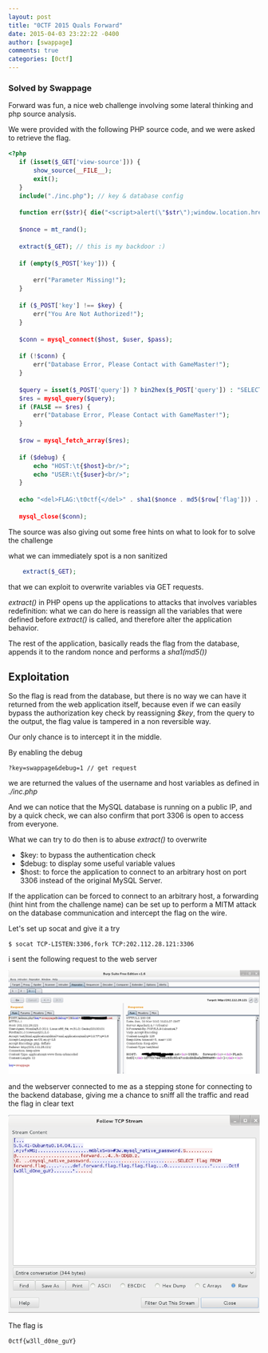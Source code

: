 ```yaml
---
layout: post
title: "0CTF 2015 Quals Forward"
date: 2015-04-03 23:22:22 -0400
author: [swappage]
comments: true
categories: [0ctf]
---
```


### Solved by Swappage

Forward was fun, a nice web challenge involving some lateral thinking and php source analysis.

We were provided with the following PHP source code, and we were asked to retrieve the flag.

```php
<?php
   if (isset($_GET['view-source'])) {
       show_source(__FILE__);
       exit();
   }
   include("./inc.php"); // key & database config

   function err($str){ die("<script>alert(\"$str\");window.location.href='./';</script>"); }

   $nonce = mt_rand();

   extract($_GET); // this is my backdoor :)

   if (empty($_POST['key'])) {

       err("Parameter Missing!");
   }

   if ($_POST['key'] !== $key) {
       err("You Are Not Authorized!");
   }

   $conn = mysql_connect($host, $user, $pass);

   if (!$conn) {
       err("Database Error, Please Contact with GameMaster!");
   }

   $query = isset($_POST['query']) ? bin2hex($_POST['query']) : "SELECT flag FROM forward.flag";
   $res = mysql_query($query);
   if (FALSE == $res) {
       err("Database Error, Please Contact with GameMaster!");
   }

   $row = mysql_fetch_array($res);

   if ($debug) {
       echo "HOST:\t{$host}<br/>";
       echo "USER:\t{$user}<br/>";
   }

   echo "<del>FLAG:\t0ctf{</del>" . sha1($nonce . md5($row['flag'])) . "<del>}</del><br/>"; // not real flag

   mysql_close($conn);

```

The source was also giving out some free hints on what to look for to solve the challenge

what we can immediately spot is a non sanitized

```php
    extract($_GET);
```

that we can exploit to overwrite variables via GET requests.

*extract()* in PHP opens up the applications to attacks that involves variables redefinition: what we can do here is reassign all the variables that were defined before *extract()* is called, and therefore alter the application behavior.

The rest of the application, basically reads the flag from the database, appends it to the random nonce and performs a *sha1(md5())*

## Exploitation

So the flag is read from the database, but there is no way we can have it returned from the web application itself, because even if we can easily bypass the authorization key check by reassigning *$key*, from the query to the output, the flag value is tampered in a non reversible way.

Our only chance is to intercept it in the middle.

By enabling the debug

    ?key=swappage&debug=1 // get request

we are returned the values of the username and host variables as defined in *./inc.php*

And we can notice that the MySQL database is running on a public IP, and by a quick check, we can also confirm that port 3306 is open to access from everyone.

What we can try to do then is to abuse *extract()* to overwrite

- $key: to bypass the authentication check
- $debug: to display some useful variable values
- $host: to force the application to connect to an arbitrary host on port 3306 instead of the original MySQL Server.

If the application can be forced to connect to an arbitrary host, a forwarding (hint hint from the challenge name) can be set up to perform a MITM attack on the database communication and intercept the flag on the wire.

Let's set up socat and give it a try

    $ socat TCP-LISTEN:3306,fork TCP:202.112.28.121:3306

i sent the following request to the web server

![](/images/2015/0ctf/forward/burp.png)

and the webserver connected to me as a stepping stone for connecting to the backend database, giving me a chance to sniff all the traffic and read the flag in clear text

![](/images/2015/0ctf/forward/flag.png)

The flag is

    0ctf{w3ll_d0ne_guY}

